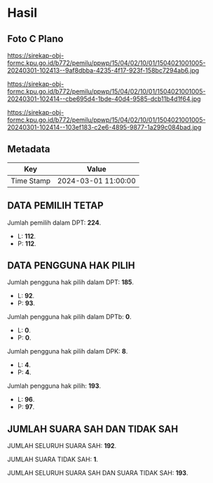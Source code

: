 # Hasil

## Foto C Plano

https://sirekap-obj-formc.kpu.go.id/b772/pemilu/ppwp/15/04/02/10/01/1504021001005-20240301-102413--9af8dbba-4235-4f17-923f-158bc7294ab6.jpg

https://sirekap-obj-formc.kpu.go.id/b772/pemilu/ppwp/15/04/02/10/01/1504021001005-20240301-102414--cbe695d4-1bde-40d4-9585-dcb11b4d1f64.jpg

https://sirekap-obj-formc.kpu.go.id/b772/pemilu/ppwp/15/04/02/10/01/1504021001005-20240301-102414--103ef183-c2e6-4895-9877-1a299c084bad.jpg


## Metadata

| Key        | Value               |
| ---------- | ------------------- |
| Time Stamp | 2024-03-01 11:00:00 |


## DATA PEMILIH TETAP

Jumlah pemilih dalam DPT: **224**.
 * L: **112**.
 * P: **112**.

## DATA PENGGUNA HAK PILIH

Jumlah pengguna hak pilih dalam DPT: **185**.
 * L: **92**.
 * P: **93**.

Jumlah pengguna hak pilih dalam DPTb: **0**.
 * L: **0**.
 * P: **0**.

Jumlah pengguna hak pilih dalam DPK: **8**.
 * L: **4**.
 * P: **4**.

Jumlah pengguna hak pilih: **193**.
 * L: **96**.
 * P: **97**.

## JUMLAH SUARA SAH DAN TIDAK SAH

JUMLAH SELURUH SUARA SAH: **192**.

JUMLAH SUARA TIDAK SAH: **1**.

JUMLAH SELURUH SUARA SAH DAN SUARA TIDAK SAH: **193**.


